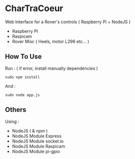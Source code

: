 CharTraCoeur
============

Web Interface for a Rover's controls ( Raspberry Pi + NodeJS )

- Raspberry PI
- Raspicam
- Rover Misc ( Heels, motor L298 etc... )



How To Use
------------

Run : ( if error, install manually dependencies )
```
sudo npm install
```
And :

```
sudo node app.js
```

Others
------------

Using :
- NodeJS ( & npm )
- NodeJS Module Express
- NodeJS Module socket.io
- NodeJS Module Raspicam
- NodeJS Module pi-gpio
